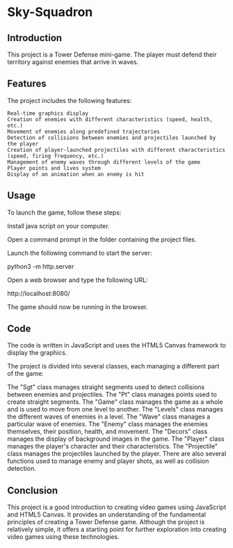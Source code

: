# Sky-Squadron

## Introduction

This project is a Tower Defense mini-game. The player must defend their territory against enemies that arrive in waves.

## Features

The project includes the following features:



    Real-time graphics display
    Creation of enemies with different characteristics (speed, health, etc.)
    Movement of enemies along predefined trajectories
    Detection of collisions between enemies and projectiles launched by the player
    Creation of player-launched projectiles with different characteristics (speed, firing frequency, etc.)
    Management of enemy waves through different levels of the game
    Player points and lives system
    Display of an animation when an enemy is hit

## Usage

To launch the game, follow these steps:

  Install java script on your computer.

  Open a command prompt in the folder containing the project files.

  Launch the following command to start the server:

  python3 -m http.server

  Open a web browser and type the following URL:

  http://localhost:8080/

The game should now be running in the browser.

## Code

The code is written in JavaScript and uses the HTML5 Canvas framework to display the graphics.

The project is divided into several classes, each managing a different part of the game:


  The "Sgt" class manages straight segments used to detect collisions between enemies and projectiles.
  The "Pt" class manages points used to create straight segments.
  The "Game" class manages the game as a whole and is used to move from one level to another.
  The "Levels" class manages the different waves of enemies in a level.
  The "Wave" class manages a particular wave of enemies.
  The "Enemy" class manages the enemies themselves, their position, health, and movement.
  The "Decors" class manages the display of background images in the game.
  The "Player" class manages the player's character and their characteristics.
  The "Projectile" class manages the projectiles launched by the player.
There are also several functions used to manage enemy and player shots, as well as collision detection.

## Conclusion

This project is a good introduction to creating video games using JavaScript and HTML5 Canvas. It provides an understanding of the fundamental principles of creating a Tower Defense game. Although the project is relatively simple, it offers a starting point for further exploration into creating video games using these technologies.
